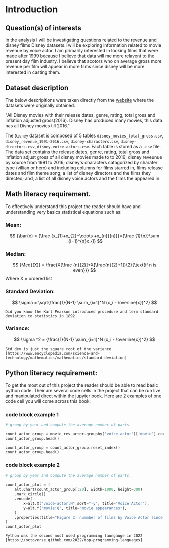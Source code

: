 # Introduction

## Question(s) of interests

In the analysis I will be investigating questions related to the revenue and disney films Disney datasets.I will be exploring information related to movie revenue by voice actor. I am primarily interested in looking films that were made after 1999 because I believe that data will me more relavent to the present day film industry. I believe that acotors who on average gross more revenue per film will appear in more films since disney will be more interested in casting them.

## Dataset description 

The below descripitions were taken directly from the [website](https://www.kaggle.com/prateekmaj21/disney-movies) where the datasets were originally obtained.

"All Disney movies with their release dates, genre, rating, total gross and inflation adjusted gross(2016).
Disney has produced many movies, this data has all Disney movies till 2016."


The `Disney` dataset is composed of 5 tables `disney_movies_total_gross.csv`, `disney_revenue_1991-2016.csv`, `disney-characters.csv`, `disney-directors.csv`, `disney-voice-actors.csv`. Each table is stored as a `.csv` file. The data set contains the release dates, genre, rating, total gross and inflation adjust gross of all disney movies made to to 2016; disney reveunue by source from 1991 to 2016; disney's characters catagorized by charater type (villian or hero) and including columns for films starred in, films release dates and film theme song; a list of disney directors and the films they directed; and, a list of all disney voice actors and the films the appeared in.

## Math literacy requirement.

To effectively understand this project the reader should have and understanding very basics statistical equations such as:

### Mean:

$$
{\bar{x} = {\frac {x_{1}+x_{2}+\cdots +x_{n}}{n}}}={\frac {1}{n}}\sum _{i=1}^{n}x_{i}
$$

### Median:

$$
{Med{(X)} = \frac{X[\frac {n}{2}]+X[\frac{n}{2}+1]}{2}{\text{if n is even}}}
$$
Where X = ordered list

### Standard Deviation:

$$
\sigma = \sqrt{\frac{1}{N-1} \sum_{i=1}^N (x_i - \overline{x})^2}
$$
```{margin} Did you know?
Did you know the Karl Pearson introduced procedure and term standard deviation to statistics in 1892.
```

###  Variance:

$$
\sigma ^2 = {\frac{1}{N-1} \sum_{i=1}^N (x_i - \overline{x})^2}
$$

```{tip} 
Std dev is just the square root of the variance [https://www.encyclopedia.com/science-and-technology/mathematics/mathematics/standard-deviation]
```

## Python literacy requirement:

To get the most out of this project the reader should be able to read basic python code. Their are several code cells in the project that can be run live and manipulated direct within the jupyter book. Here are 2 examples of one code cell you will come across this book:

### code block example 1
```python
# group by year and compute the average number of parts.

count_actor_group = movie_rev_actor.groupby('voice-actor')['movie'].count().sort_values(ascending=False)
count_actor_group.head()

count_actor_group = count_actor_group.reset_index()
count_actor_group.head()
```
### code block example 2

```python
# group by year and compute the average number of parts.

count_actor_plot = (
    alt.Chart(count_actor_group[:20], width=1000, height=300)
    .mark_circle()
    .encode(
        x=alt.X("voice-actor:N",sort="-y", title="Voice Actor"),
        y=alt.Y("movie:Q", title="movie appearances"),
    )
    .properties(title="Figure 2: nummber of films by Voice Actor since 1999 (top 20 actors)")
)
count_actor_plot
```

```{note} 
Python was the second most used programming laungauge in 2022 [https://octoverse.github.com/2022/top-programming-languages]

```


```{tableofcontents}
```
